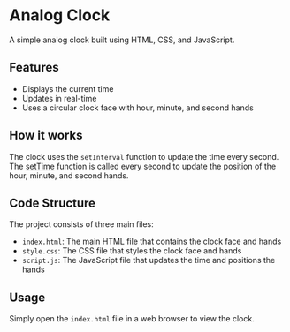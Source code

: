 # Analog Clock

A simple analog clock built using HTML, CSS, and JavaScript.

## Features

* Displays the current time
* Updates in real-time
* Uses a circular clock face with hour, minute, and second hands

## How it works

The clock uses the `setInterval` function to update the time every second. The [setTime](Clock/script.js:4:0-18:1) function is called every second to update the position of the hour, minute, and second hands.

## Code Structure

The project consists of three main files:

* `index.html`: The main HTML file that contains the clock face and hands
* `style.css`: The CSS file that styles the clock face and hands
* `script.js`: The JavaScript file that updates the time and positions the hands

## Usage

 Simply open the `index.html` file in a web browser to view the clock.